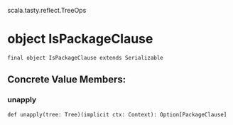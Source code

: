 scala.tasty.reflect.TreeOps
# object IsPackageClause

<pre><code class="language-scala" >final object IsPackageClause extends Serializable</pre></code>
## Concrete Value Members:
### unapply
<pre><code class="language-scala" >def unapply(tree: Tree)(implicit ctx: Context): Option[PackageClause]</pre></code>

